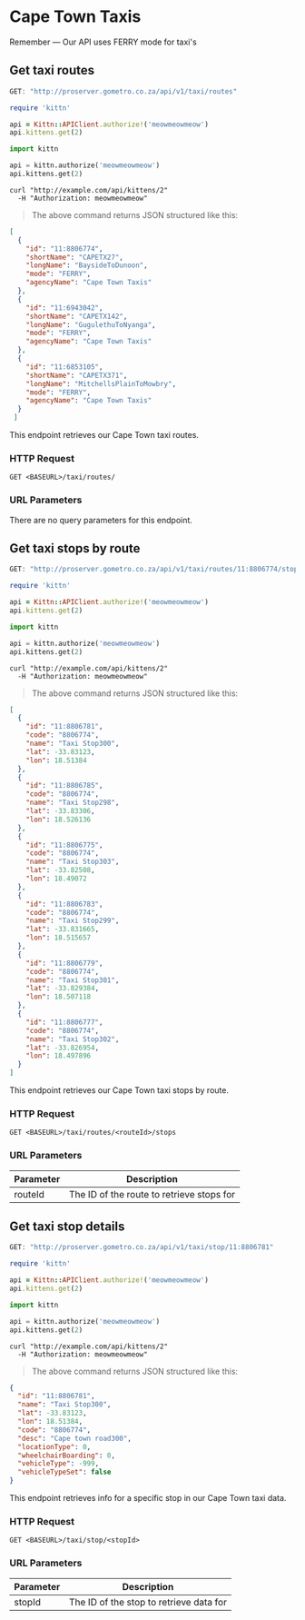 # Cape Town Taxis

<aside class="success">
Remember — Our API uses FERRY mode for taxi's 
</aside>

## Get taxi routes

```javascript
GET: "http://proserver.gometro.co.za/api/v1/taxi/routes"
```

```ruby
require 'kittn'

api = Kittn::APIClient.authorize!('meowmeowmeow')
api.kittens.get(2)
```

```python
import kittn

api = kittn.authorize('meowmeowmeow')
api.kittens.get(2)
```

```shell
curl "http://example.com/api/kittens/2"
  -H "Authorization: meowmeowmeow"
```

> The above command returns JSON structured like this:

```json
[
  {
    "id": "11:8806774",
    "shortName": "CAPETX27",
    "longName": "BaysideToDunoon",
    "mode": "FERRY",
    "agencyName": "Cape Town Taxis"
  },
  {
    "id": "11:6943042",
    "shortName": "CAPETX142",
    "longName": "GugulethuToNyanga",
    "mode": "FERRY",
    "agencyName": "Cape Town Taxis"
  },
  {
    "id": "11:6853105",
    "shortName": "CAPETX371",
    "longName": "MitchellsPlainToMowbry",
    "mode": "FERRY",
    "agencyName": "Cape Town Taxis"
  }
 ]
```

This endpoint retrieves our Cape Town taxi routes.


### HTTP Request

`GET <BASEURL>/taxi/routes/`

### URL Parameters

There are no query parameters for this endpoint.

## Get taxi stops by route

```javascript
GET: "http://proserver.gometro.co.za/api/v1/taxi/routes/11:8806774/stops"
```

```ruby
require 'kittn'

api = Kittn::APIClient.authorize!('meowmeowmeow')
api.kittens.get(2)
```

```python
import kittn

api = kittn.authorize('meowmeowmeow')
api.kittens.get(2)
```

```shell
curl "http://example.com/api/kittens/2"
  -H "Authorization: meowmeowmeow"
```

> The above command returns JSON structured like this:

```json
[
  {
    "id": "11:8806781",
    "code": "8806774",
    "name": "Taxi Stop300",
    "lat": -33.83123,
    "lon": 18.51384
  },
  {
    "id": "11:8806785",
    "code": "8806774",
    "name": "Taxi Stop298",
    "lat": -33.83306,
    "lon": 18.526136
  },
  {
    "id": "11:8806775",
    "code": "8806774",
    "name": "Taxi Stop303",
    "lat": -33.82508,
    "lon": 18.49072
  },
  {
    "id": "11:8806783",
    "code": "8806774",
    "name": "Taxi Stop299",
    "lat": -33.831665,
    "lon": 18.515657
  },
  {
    "id": "11:8806779",
    "code": "8806774",
    "name": "Taxi Stop301",
    "lat": -33.829384,
    "lon": 18.507118
  },
  {
    "id": "11:8806777",
    "code": "8806774",
    "name": "Taxi Stop302",
    "lat": -33.826954,
    "lon": 18.497896
  }
]
```

This endpoint retrieves our Cape Town taxi stops by route.


### HTTP Request

`GET <BASEURL>/taxi/routes/<routeId>/stops`


### URL Parameters

Parameter | Description
--------- | -----------
routeId | The ID of the route to retrieve stops for

## Get taxi stop details

```javascript
GET: "http://proserver.gometro.co.za/api/v1/taxi/stop/11:8806781"
```

```ruby
require 'kittn'

api = Kittn::APIClient.authorize!('meowmeowmeow')
api.kittens.get(2)
```

```python
import kittn

api = kittn.authorize('meowmeowmeow')
api.kittens.get(2)
```

```shell
curl "http://example.com/api/kittens/2"
  -H "Authorization: meowmeowmeow"
```

> The above command returns JSON structured like this:

```json
{
  "id": "11:8806781",
  "name": "Taxi Stop300",
  "lat": -33.83123,
  "lon": 18.51384,
  "code": "8806774",
  "desc": "Cape town road300",
  "locationType": 0,
  "wheelchairBoarding": 0,
  "vehicleType": -999,
  "vehicleTypeSet": false
}
```
This endpoint retrieves info for a specific stop in our Cape Town taxi data.



### HTTP Request

`GET <BASEURL>/taxi/stop/<stopId>`

### URL Parameters

Parameter | Description
--------- | -----------
stopId | The ID of the stop to retrieve data for
